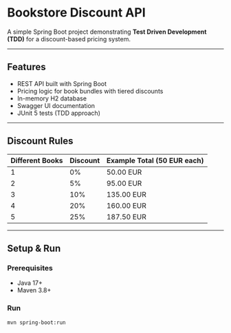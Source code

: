 # Bookstore Discount API

A simple Spring Boot project demonstrating **Test Driven Development (TDD)** for a discount-based pricing system.

---

## Features
- REST API built with Spring Boot
- Pricing logic for book bundles with tiered discounts
- In-memory H2 database
- Swagger UI documentation
- JUnit 5 tests (TDD approach)

---

## Discount Rules
| Different Books | Discount | Example Total (50 EUR each) |
|------------------|----------|-----------------------------|
| 1                | 0%       | 50.00 EUR                  |
| 2                | 5%       | 95.00 EUR                  |
| 3                | 10%      | 135.00 EUR                 |
| 4                | 20%      | 160.00 EUR                 |
| 5                | 25%      | 187.50 EUR                 |

---

## Setup & Run

### Prerequisites
- Java 17+
- Maven 3.8+

### Run
```bash
mvn spring-boot:run
